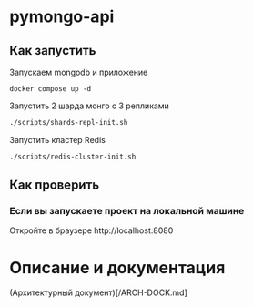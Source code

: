# pymongo-api

## Как запустить

Запускаем mongodb и приложение

```shell
docker compose up -d
```

Запустить 2 шарда монго с 3 репликами

```bash
./scripts/shards-repl-init.sh
```

Запустить кластер Redis
```bash
./scripts/redis-cluster-init.sh
```

## Как проверить

### Если вы запускаете проект на локальной машине

Откройте в браузере http://localhost:8080

# Описание и документация
(Архитектурный документ)[/ARCH-DOCK.md]